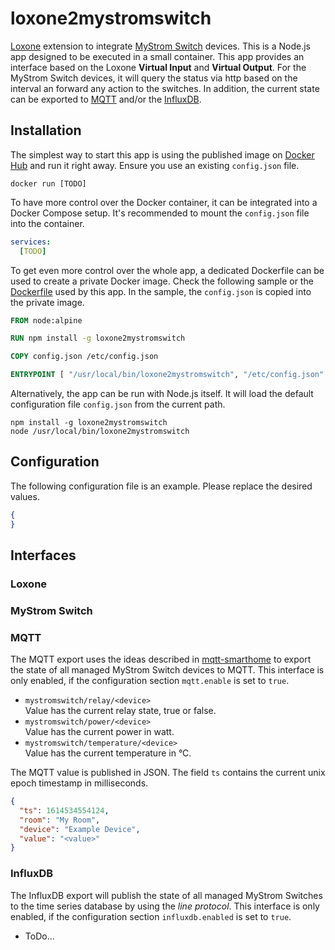 # loxone2mystromswitch

[Loxone] extension to integrate [MyStrom Switch] devices. This is a Node.js app
designed to be executed in a small container. This app provides an interface
based on the Loxone **Virtual Input** and **Virtual Output**. For the MyStrom
Switch devices, it will query the status via http based on the interval an
forward any action to the switches. In addition, the current state can be
exported to [MQTT] and/or the [InfluxDB].

[Loxone]: https://www.loxone.com/
[MyStrom Switch]: https://mystrom.ch/wifi-switch/
[MQTT]: https://mqtt.org/
[InfluxDB]: https://www.influxdata.com/

## Installation

The simplest way to start this app is using the published image on [Docker Hub]
and run it right away. Ensure you use an existing `config.json` file.

[Docker Hub]: https://hub.docker.com/r/claudiospizzi/loxone2mystromswitch

```console
docker run [TODO]
```

To have more control over the Docker container, it can be integrated into a
Docker Compose setup. It's recommended to mount the `config.json` file into the
container.

```yaml
services:
  [TODO]
```

To get even more control over the whole app, a dedicated Dockerfile can be used
to create a private Docker image. Check the following sample or the [Dockerfile]
used by this app. In the sample, the `config.json` is copied into the private
image.

[Dockerfile]: https://github.com/claudiospizzi/loxone2mystromswitch/blob/main/Dockerfile

```dockerfile
FROM node:alpine

RUN npm install -g loxone2mystromswitch

COPY config.json /etc/config.json

ENTRYPOINT [ "/usr/local/bin/loxone2mystromswitch", "/etc/config.json" ]
```

Alternatively, the app can be run with Node.js itself. It will load the default
configuration file `config.json` from the current path.

```console
npm install -g loxone2mystromswitch
node /usr/local/bin/loxone2mystromswitch
```

## Configuration

The following configuration file is an example. Please replace the desired
values.

```json
{
}
```

## Interfaces

### Loxone



### MyStrom Switch




### MQTT

The MQTT export uses the ideas described in [mqtt-smarthome] to export the state
of all managed MyStrom Switch devices to MQTT. This interface is only enabled,
if the configuration section `mqtt.enable` is set to `true`.

[mqtt-smarthome]: https://github.com/mqtt-smarthome/mqtt-smarthome

- `mystromswitch/relay/<device>`  
  Value has the current relay state, true or false.
- `mystromswitch/power/<device>`  
  Value has the current power in watt.
- `mystromswitch/temperature/<device>`  
  Value has the current temperature in °C.

The MQTT value is published in JSON. The field `ts` contains the current unix
epoch timestamp in milliseconds.

```json
{
  "ts": 1614534554124,
  "room": "My Room",
  "device": "Example Device",
  "value": "<value>"
}
```

### InfluxDB

The InfluxDB export will publish the state of all managed MyStrom Switches to
the time series database by using the *line protocol*. This interface is only
enabled, if the configuration section `influxdb.enabled` is set to `true`.

- ToDo...
